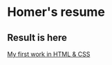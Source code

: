 # Homer's resume

## Result is here

[My first work in HTML & CSS](https://backspacenasdasdasdasdasdax.github.io/resume.last/index.html?)
